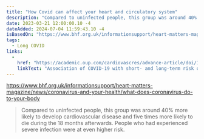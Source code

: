 ```yaml
---
title: "How Covid can affect your heart and circulatory system"
description: "Compared to uninfected people, this group was around 40% more likely to develop cardiovascular disease and five times more likely to die during the 18 months afterwards. People who had experienced severe infection were at even higher risk."
date: 2023-03-21 12:00:00.10 -4
dateAdded: 2024-07-04 11:59:43.10 -4
isBasedOn: "https://www.bhf.org.uk/informationsupport/heart-matters-magazine/news/coronavirus-and-your-health/what-does-coronavirus-do-to-your-body"
tags:
  - Long COVID
links:
  -
    href: "https://academic.oup.com/cardiovascres/advance-article/doi/10.1093/cvr/cvac195/6987834?login=false"
    linkText: "Association of COVID-19 with short- and long-term risk of cardiovascular disease and mortality: a prospective cohort in UK Biobank"
---
```


https://www.bhf.org.uk/informationsupport/heart-matters-magazine/news/coronavirus-and-your-health/what-does-coronavirus-do-to-your-body

> Compared to uninfected people, this group was around 40% more likely to develop cardiovascular disease and five times more likely to die during the 18 months afterwards. People who had experienced severe infection were at even higher risk.

